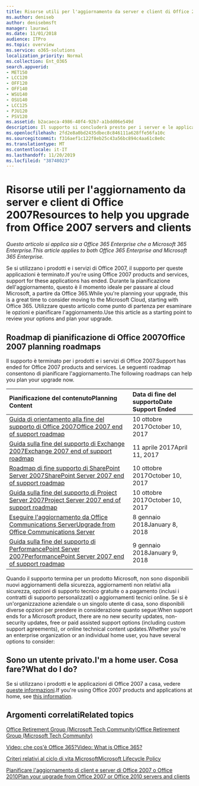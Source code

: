 ```yaml
---
title: Risorse utili per l'aggiornamento da server e client di Office 2007
ms.author: deniseb
author: denisebmsft
manager: laurawi
ms.date: 11/01/2018
audience: ITPro
ms.topic: overview
ms.service: o365-solutions
localization_priority: Normal
ms.collection: Ent_O365
search.appverid:
- MET150
- LCC120
- OFF120
- OFF140
- WSU140
- OSU140
- LCC125
- PJU120
- PSV120
ms.assetid: b2acaeca-4986-40f4-92b7-a1bdd06e549d
description: Il supporto si concluderà presto per i server e le applicazioni client di Office 2007 e non sono disponibili contratti di supporto personalizzato. Utilizzare questo articolo per iniziare a pianificare l'aggiornamento.
ms.openlocfilehash: 2fd2e8a0bd2435dbec8c846111a628ffe56fa10c
ms.sourcegitcommit: f316aef1c122f8eb25c43a56bc894c4aa61c8e0c
ms.translationtype: MT
ms.contentlocale: it-IT
ms.lasthandoff: 11/20/2019
ms.locfileid: "38748023"
---
```

# <a name="resources-to-help-you-upgrade-from-office-2007-servers-and-clients"></a><span data-ttu-id="9d411-104">Risorse utili per l'aggiornamento da server e client di Office 2007</span><span class="sxs-lookup"><span data-stu-id="9d411-104">Resources to help you upgrade from Office 2007 servers and clients</span></span>

<span data-ttu-id="9d411-105">*Questo articolo si applica sia a Office 365 Enterprise che a Microsoft 365 Enterprise.*</span><span class="sxs-lookup"><span data-stu-id="9d411-105">*This article applies to both Office 365 Enterprise and Microsoft 365 Enterprise.*</span></span>

<span data-ttu-id="9d411-106">Se si utilizzano i prodotti e i servizi di Office 2007, il supporto per queste applicazioni è terminato.</span><span class="sxs-lookup"><span data-stu-id="9d411-106">If you're using Office 2007 products and services, support for these applications has ended.</span></span> <span data-ttu-id="9d411-107">Durante la pianificazione dell'aggiornamento, questo è il momento ideale per passare al cloud Microsoft, a partire da Office 365.</span><span class="sxs-lookup"><span data-stu-id="9d411-107">While you're planning your upgrade, this is a great time to consider moving to the Microsoft Cloud, starting with Office 365.</span></span> <span data-ttu-id="9d411-108">Utilizzare questo articolo come punto di partenza per esaminare le opzioni e pianificare l'aggiornamento.</span><span class="sxs-lookup"><span data-stu-id="9d411-108">Use this article as a starting point to review your options and plan your upgrade.</span></span>
      
## <a name="office-2007-planning-roadmaps"></a><span data-ttu-id="9d411-109">Roadmap di pianificazione di Office 2007</span><span class="sxs-lookup"><span data-stu-id="9d411-109">Office 2007 planning roadmaps</span></span>
  
<span data-ttu-id="9d411-110">Il supporto è terminato per i prodotti e i servizi di Office 2007.</span><span class="sxs-lookup"><span data-stu-id="9d411-110">Support has ended for Office 2007 products and services.</span></span> <span data-ttu-id="9d411-111">Le seguenti roadmap consentono di pianificare l'aggiornamento.</span><span class="sxs-lookup"><span data-stu-id="9d411-111">The following roadmaps can help you plan your upgrade now.</span></span>

|<span data-ttu-id="9d411-112">**Pianificazione del contenuto**</span><span class="sxs-lookup"><span data-stu-id="9d411-112">**Planning Content**</span></span>|<span data-ttu-id="9d411-113">**Data di fine del supporto**</span><span class="sxs-lookup"><span data-stu-id="9d411-113">**Date Support Ended**</span></span>|
|:-----|:-----|
|[<span data-ttu-id="9d411-114">Guida di orientamento alla fine del supporto di Office 2007</span><span class="sxs-lookup"><span data-stu-id="9d411-114">Office 2007 end of support roadmap</span></span>](https://docs.microsoft.com/DeployOffice/office-2007-end-support-roadmap) <br/> |<span data-ttu-id="9d411-115">10 ottobre 2017</span><span class="sxs-lookup"><span data-stu-id="9d411-115">October 10, 2017</span></span>  <br/> |
|[<span data-ttu-id="9d411-116">Guida sulla fine del supporto di Exchange 2007</span><span class="sxs-lookup"><span data-stu-id="9d411-116">Exchange 2007 end of support roadmap</span></span>](exchange-2007-end-of-support.md) <br/> |<span data-ttu-id="9d411-117">11 aprile 2017</span><span class="sxs-lookup"><span data-stu-id="9d411-117">April 11, 2017</span></span>  <br/> |
|[<span data-ttu-id="9d411-118">Roadmap di fine supporto di SharePoint Server 2007</span><span class="sxs-lookup"><span data-stu-id="9d411-118">SharePoint Server 2007 end of support roadmap</span></span>](sharepoint-2007-end-of-support.md) <br/> |<span data-ttu-id="9d411-119">10 ottobre 2017</span><span class="sxs-lookup"><span data-stu-id="9d411-119">October 10, 2017</span></span>  <br/> |
|[<span data-ttu-id="9d411-120">Guida sulla fine del supporto di Project Server 2007</span><span class="sxs-lookup"><span data-stu-id="9d411-120">Project Server 2007 end of support roadmap</span></span>](project-server-2007-end-of-support.md) <br/> |<span data-ttu-id="9d411-121">10 ottobre 2017</span><span class="sxs-lookup"><span data-stu-id="9d411-121">October 10, 2017</span></span>  <br/> |
|[<span data-ttu-id="9d411-122">Eseguire l'aggiornamento da Office Communications Server</span><span class="sxs-lookup"><span data-stu-id="9d411-122">Upgrade from Office Communications Server</span></span>](https://docs.microsoft.com/SkypeForBusiness/plan-your-deployment/upgrade) <br/> |<span data-ttu-id="9d411-123">8 gennaio 2018</span><span class="sxs-lookup"><span data-stu-id="9d411-123">January 8, 2018</span></span>  <br/> |
|[<span data-ttu-id="9d411-124">Guida sulla fine del supporto di PerformancePoint Server 2007</span><span class="sxs-lookup"><span data-stu-id="9d411-124">PerformancePoint Server 2007 end of support roadmap</span></span>](pps-2007-end-of-support.md) <br/> |<span data-ttu-id="9d411-125">9 gennaio 2018</span><span class="sxs-lookup"><span data-stu-id="9d411-125">January 9, 2018</span></span>  <br/> |
   
<span data-ttu-id="9d411-126">Quando il supporto termina per un prodotto Microsoft, non sono disponibili nuovi aggiornamenti della sicurezza, aggiornamenti non relativi alla sicurezza, opzioni di supporto tecnico gratuite o a pagamento (inclusi i contratti di supporto personalizzati) o aggiornamenti tecnici online. Se si è un'organizzazione aziendale o un singolo utente di casa, sono disponibili diverse opzioni per prendere in considerazione quanto segue:</span><span class="sxs-lookup"><span data-stu-id="9d411-126">When support ends for a Microsoft product, there are no new security updates, non-security updates, free or paid assisted support options (including custom support agreements), or online technical content updates.Whether you're an enterprise organization or an individual home user, you have several options to consider:</span></span>

## <a name="im-a-home-user-what-do-i-do"></a><span data-ttu-id="9d411-127">Sono un utente privato.</span><span class="sxs-lookup"><span data-stu-id="9d411-127">I'm a home user.</span></span> <span data-ttu-id="9d411-128">Cosa fare?</span><span class="sxs-lookup"><span data-stu-id="9d411-128">What do I do?</span></span>

<span data-ttu-id="9d411-129">Se si utilizzano i prodotti e le applicazioni di Office 2007 a casa, vedere [queste informazioni](plan-upgrade-previous-versions-office.md#im-a-home-user-what-do-i-do).</span><span class="sxs-lookup"><span data-stu-id="9d411-129">If you're using Office 2007 products and applications at home, see [this information](plan-upgrade-previous-versions-office.md#im-a-home-user-what-do-i-do).</span></span>
     
## <a name="related-topics"></a><span data-ttu-id="9d411-130">Argomenti correlati</span><span class="sxs-lookup"><span data-stu-id="9d411-130">Related topics</span></span>

[<span data-ttu-id="9d411-131">Office Retirement Group (Microsoft Tech Community)</span><span class="sxs-lookup"><span data-stu-id="9d411-131">Office Retirement Group (Microsoft Tech Community)</span></span>](https://go.microsoft.com/fwlink/?linkid=842065)
  
[<span data-ttu-id="9d411-132">Video: che cos'è Office 365?</span><span class="sxs-lookup"><span data-stu-id="9d411-132">Video: What is Office 365?</span></span>](https://support.office.com/article/847caf12-2589-452c-8aca-1c009797678b.aspx)
  
[<span data-ttu-id="9d411-133">Criteri relativi al ciclo di vita Microsoft</span><span class="sxs-lookup"><span data-stu-id="9d411-133">Microsoft Lifecycle Policy</span></span>](https://go.microsoft.com/fwlink/?linkid=865200)

[<span data-ttu-id="9d411-134">Pianificare l'aggiornamento di client e server di Office 2007 o Office 2010</span><span class="sxs-lookup"><span data-stu-id="9d411-134">Plan your upgrade from Office 2007 or Office 2010 servers and clients</span></span>](plan-upgrade-previous-versions-office.md)
  

